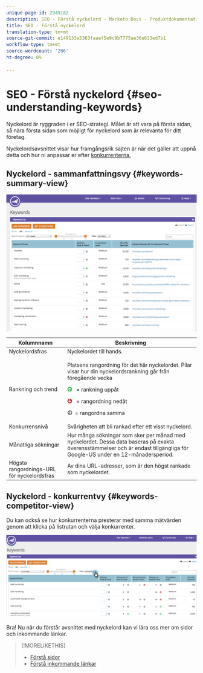 ```yaml
---
unique-page-id: 2949182
description: SEO - Förstå nyckelord - Marketo Docs - Produktdokumentation
title: SEO - Förstå nyckelord
translation-type: tm+mt
source-git-commit: e149133a5383faaef5e9c9b7775ae36e633ed7b1
workflow-type: tm+mt
source-wordcount: '206'
ht-degree: 0%

---
```



# SEO - Förstå nyckelord {#seo-understanding-keywords}

Nyckelord är ryggraden i er SEO-strategi. Målet är att vara på första sidan, så nära första sidan som möjligt för nyckelord som är relevanta för ditt företag.

Nyckelordsavsnittet visar hur framgångsrik sajten är när det gäller att uppnå detta och hur ni anpassar er efter [konkurrenterna.](../../../../product-docs/additional-apps/seo/understanding-seo/seo-add-competitors.md)

## Nyckelord - sammanfattningsvy {#keywords-summary-view}

![](assets/image2014-9-17-21-3a44-3a25.png)

<table> 
 <thead> 
  <tr> 
   <th colspan="1" rowspan="1">Kolumnnamn</th> 
   <th colspan="1" rowspan="1">Beskrivning</th> 
  </tr> 
 </thead> 
 <tbody> 
  <tr> 
   <td colspan="1" rowspan="1">Nyckelordsfras</td> 
   <td colspan="1" rowspan="1">Nyckelordet till hands.</td> 
  </tr> 
  <tr> 
   <td colspan="1" rowspan="1">Rankning och trend</td> 
   <td colspan="1" rowspan="1"><p>Platsens rangordning för det här nyckelordet. Pilar visar hur din nyckelordsrankning går från föregående vecka </p><p><img alt="--" src="assets/image2015-5-11-15-3a24-3a6.png" data-linked-resource-id="7514508" data-linked-resource-type="attachment" data-base-url="https://docs.marketo.com" data-linked-resource-container-id="2949182" title="--">  = rankning uppåt</p><p><img alt="--" src="assets/image2015-5-11-15-3a18-3a3.png" data-linked-resource-id="7514505" data-linked-resource-type="attachment" data-base-url="https://docs.marketo.com" data-linked-resource-container-id="2949182" title="--"> = rangordning nedåt</p><p> <img alt="--" src="assets/image2015-5-11-15-3a23-3a44.png" data-linked-resource-id="7514507" data-linked-resource-type="attachment" data-base-url="https://docs.marketo.com" data-linked-resource-container-id="2949182" title="--">= rangordna samma</p></td> 
  </tr> 
  <tr> 
   <td colspan="1" rowspan="1">Konkurrensnivå</td> 
   <td colspan="1" rowspan="1">Svårigheten att bli rankad efter ett visst nyckelord. </td> 
  </tr> 
  <tr> 
   <td colspan="1" rowspan="1">Månatliga sökningar</td> 
   <td colspan="1" rowspan="1">Hur många sökningar som sker per månad med nyckelordet. Dessa data baseras på exakta överensstämmelser och är endast tillgängliga för Google-US under en 12-månadersperiod. </td> 
  </tr> 
  <tr> 
   <td colspan="1" rowspan="1">Högsta rangordnings-URL för nyckelordsfras</td> 
   <td colspan="1" rowspan="1">Av dina URL-adresser, som är den högst rankade som nyckelordet.</td> 
  </tr> 
 </tbody> 
</table>

## Nyckelord - konkurrentvy {#keywords-competitor-view}

Du kan också se hur konkurrenterna presterar med samma mätvärden genom att klicka på listrutan och välja konkurrenter.

![](assets/image2014-9-17-21-3a44-3a45.png)

Bra! Nu när du förstår avsnittet med nyckelord kan vi lära oss mer om sidor och inkommande länkar.

>[!MORELIKETHIS]
>
>* [Förstå sidor](../../../../product-docs/additional-apps/seo/pages/seo-understanding-pages.md)
>* [Förstå inkommande länkar](../../../../product-docs/additional-apps/seo/inbound-links/seo-understanding-inbound-links.md)

>



